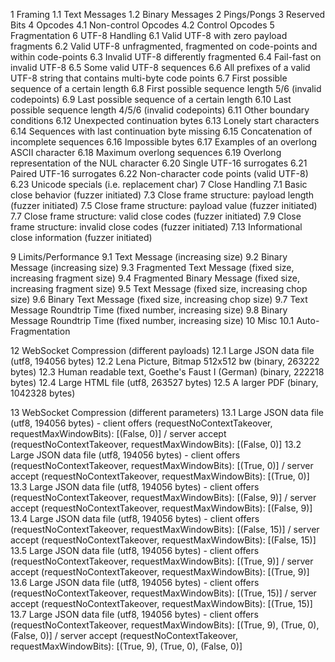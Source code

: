 1 Framing
    1.1 Text Messages
    1.2 Binary Messages
2 Pings/Pongs
3 Reserved Bits
4 Opcodes
    4.1 Non-control Opcodes
    4.2 Control Opcodes
5 Fragmentation
6 UTF-8 Handling
    6.1 Valid UTF-8 with zero payload fragments
    6.2 Valid UTF-8 unfragmented, fragmented on code-points and within code-points
    6.3 Invalid UTF-8 differently fragmented
    6.4 Fail-fast on invalid UTF-8
    6.5 Some valid UTF-8 sequences
    6.6 All prefixes of a valid UTF-8 string that contains multi-byte code points
    6.7 First possible sequence of a certain length
    6.8 First possible sequence length 5/6 (invalid codepoints)
    6.9 Last possible sequence of a certain length
    6.10 Last possible sequence length 4/5/6 (invalid codepoints)
    6.11 Other boundary conditions
    6.12 Unexpected continuation bytes
    6.13 Lonely start characters
    6.14 Sequences with last continuation byte missing
    6.15 Concatenation of incomplete sequences
    6.16 Impossible bytes
    6.17 Examples of an overlong ASCII character
    6.18 Maximum overlong sequences
    6.19 Overlong representation of the NUL character
    6.20 Single UTF-16 surrogates
    6.21 Paired UTF-16 surrogates
    6.22 Non-character code points (valid UTF-8)
    6.23 Unicode specials (i.e. replacement char)
7 Close Handling
    7.1 Basic close behavior (fuzzer initiated)
    7.3 Close frame structure: payload length (fuzzer initiated)
    7.5 Close frame structure: payload value (fuzzer initiated)
    7.7 Close frame structure: valid close codes (fuzzer initiated)
    7.9 Close frame structure: invalid close codes (fuzzer initiated)
    7.13 Informational close information (fuzzer initiated)

9 Limits/Performance
    9.1 Text Message (increasing size)
    9.2 Binary Message (increasing size)
    9.3 Fragmented Text Message (fixed size, increasing fragment size)
    9.4 Fragmented Binary Message (fixed size, increasing fragment size)
    9.5 Text Message (fixed size, increasing chop size)
    9.6 Binary Text Message (fixed size, increasing chop size)
    9.7 Text Message Roundtrip Time (fixed number, increasing size)
    9.8 Binary Message Roundtrip Time (fixed number, increasing size)
10 Misc
    10.1 Auto-Fragmentation

12 WebSocket Compression (different payloads)
    12.1 Large JSON data file (utf8, 194056 bytes)
    12.2 Lena Picture, Bitmap 512x512 bw (binary, 263222 bytes)
    12.3 Human readable text, Goethe's Faust I (German) (binary, 222218 bytes)
    12.4 Large HTML file (utf8, 263527 bytes)
    12.5 A larger PDF (binary, 1042328 bytes)

13 WebSocket Compression (different parameters)
    13.1 Large JSON data file (utf8, 194056 bytes) - client offers (requestNoContextTakeover, requestMaxWindowBits): [(False, 0)] / server accept (requestNoContextTakeover, requestMaxWindowBits): [(False, 0)]
    13.2 Large JSON data file (utf8, 194056 bytes) - client offers (requestNoContextTakeover, requestMaxWindowBits): [(True, 0)] / server accept (requestNoContextTakeover, requestMaxWindowBits): [(True, 0)]
    13.3 Large JSON data file (utf8, 194056 bytes) - client offers (requestNoContextTakeover, requestMaxWindowBits): [(False, 9)] / server accept (requestNoContextTakeover, requestMaxWindowBits): [(False, 9)]
    13.4 Large JSON data file (utf8, 194056 bytes) - client offers (requestNoContextTakeover, requestMaxWindowBits): [(False, 15)] / server accept (requestNoContextTakeover, requestMaxWindowBits): [(False, 15)]
    13.5 Large JSON data file (utf8, 194056 bytes) - client offers (requestNoContextTakeover, requestMaxWindowBits): [(True, 9)] / server accept (requestNoContextTakeover, requestMaxWindowBits): [(True, 9)]
    13.6 Large JSON data file (utf8, 194056 bytes) - client offers (requestNoContextTakeover, requestMaxWindowBits): [(True, 15)] / server accept (requestNoContextTakeover, requestMaxWindowBits): [(True, 15)]
    13.7 Large JSON data file (utf8, 194056 bytes) - client offers (requestNoContextTakeover, requestMaxWindowBits): [(True, 9), (True, 0), (False, 0)] / server accept (requestNoContextTakeover, requestMaxWindowBits): [(True, 9), (True, 0), (False, 0)]
